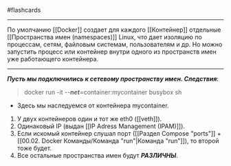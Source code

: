 #flashcards 
***
По умолчанию [[Docker]] создает для каждого [[Контейнер]] отдельные [[Пространства имен (namespaces)]] Linux, что дает изоляцию по процессам, сетям, файловым системам, пользователям и др.
Но можно запустить процесс или контейнер внутри одного из пространств имен уже работающего контейнера.
***
***Пусть мы подключились к сетевому пространству имен. Следствия***:
>docker run -it --***net***=container:mycontainer busybox sh
- Здесь мы наследуемся от контейнера mycontainer.
1. У двух контейнеров один и тот же eth0 ([[veth]]).
2. Одинаковый IP (выдан [[IP Adress Management (IPAM)]]).
3. Если искомый контейнер слушал порт ([[Раздел Compose "ports"]] + [[00.02. Docker Команды/Команда "run"|Команда "run"]]), то второй тоже будет.
4. Все остальные пространства имен будут ***РАЗЛИЧНЫ***.